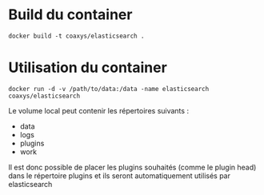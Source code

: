 Build du container
==================
```
docker build -t coaxys/elasticsearch .
```

Utilisation du container
========================
```
docker run -d -v /path/to/data:/data -name elasticsearch coaxys/elasticsearch
```
Le volume local peut contenir les répertoires suivants :
- data
- logs
- plugins
- work

Il est donc possible de placer les plugins souhaités (comme le plugin head) dans le répertoire plugins et ils seront automatiquement utilisés par elasticsearch

